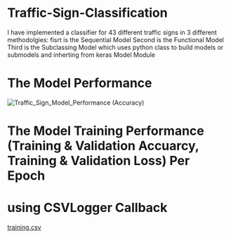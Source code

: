 # Traffic-Sign-Classification
I have implemented a classifier for 43 different traffic signs in 3 different methodolgies:
fisrt is the Sequential Model
Second is the Functional Model
Third is the Subclassing Model which uses python class to build models or submodels and inherting from keras Model Module

# The Model Performance

![Traffic_Sign_Model_Performance (Accuracy)](https://user-images.githubusercontent.com/31994329/131737202-0aeff291-7382-4e71-9325-b4b4d29db003.png)

# The Model Training Performance (Training & Validation Accuarcy, Training & Validation Loss) Per Epoch 
# using CSVLogger Callback

[training.csv](https://github.com/Ahmed-Fayed/Traffic-Sign-Classification/files/7094010/training.csv)
